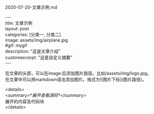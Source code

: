 2020-07-20-文章示例.md

\---  
title: 文章示例  
layout: post  
categories: [分类一, 分类二]  
image: assets/img/airplane.jpg  
\#gif: mygif  
description: "这是文章介绍"  
customexcerpt: "这是自定义摘要"  
\---  
  
在文章的头部，可以在image:后添加图片路径。比如/assets/img/logo.jpg。  
在文章中可以用markdown语法添加图片。格式为\!\[图片下标]\(图片路径)。 

\<details>  
  \<summary>\**展开查看源码\**\</summary>  
  展开的内容及代码块  
\</details>  
